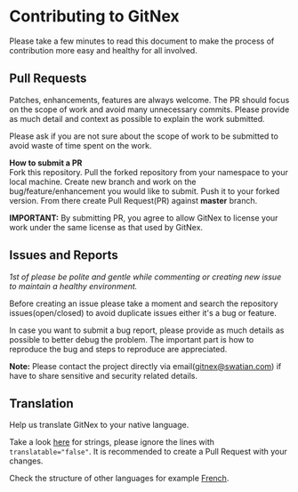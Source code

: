 # Contributing to GitNex

Please take a few minutes to read this document to make the process of contribution more easy and healthy for all involved.

## Pull Requests
Patches, enhancements, features are always welcome. The PR should focus on the scope of work and avoid many unnecessary commits. Please provide as much detail and context as possible to explain the work submitted.

Please ask if you are not sure about the scope of work to be submitted to avoid waste of time spent on the work.

**How to submit a PR**  
Fork this repository. Pull the forked repository from your namespace to your local machine. Create new branch and work on the bug/feature/enhancement you would like to submit. Push it to your forked version. From there create Pull Request(PR) against **master** branch.

**IMPORTANT:** By submitting PR, you agree to allow GitNex to license your work under the same license as that used by GitNex.

## Issues and Reports
*1st of please be polite and gentle while commenting or creating new issue to maintain a healthy environment.*

Before creating an issue please take a moment and search the repository issues(open/closed) to avoid duplicate issues either it's a bug or feature.

In case you want to submit a bug report, please provide as much details as possible to better debug the problem. The important part is how to reproduce the bug and steps to reproduce are appreciated.

**Note:** Please contact the project directly via email(gitnex@swatian.com) if have to share sensitive and security related details.

## Translation
Help us translate GitNex to your native language.

Take a look [here](https://gitea.com/mmarif/GitNex/src/branch/master/app/src/main/res/values/strings.xml) for strings, please ignore the lines with `translatable="false"`. It is recommended to create a Pull Request with your changes.

Check the structure of other languages for example [French](https://gitea.com/mmarif/GitNex/src/branch/master/app/src/main/res/values-fr/strings.xml). 